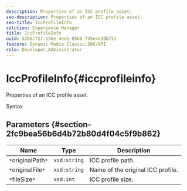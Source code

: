 ```yaml
---
description: Properties of an ICC profile asset.
seo-description: Properties of an ICC profile asset.
seo-title: IccProfileInfo
solution: Experience Manager
title: IccProfileInfo
uuid: 5266c727-136e-4eeb-85b0-739e4dd9b731
feature: Dynamic Media Classic,SDK/API
role: Developer,Administrator
---
```


# IccProfileInfo{#iccprofileinfo}

Properties of an ICC profile asset.

 Syntax 

## Parameters {#section-2fc9bea56b6d4b72b80d4f04c5f9b862}

|  Name  | Type  | Description  |
|---|---|---|
|  `*`originalPath`*`  | `xsd:string`  | ICC profile path.  |
|  `*`originalFile`*`  | `xsd:string`  | Name of the original ICC profile.  |
|  `*`fileSize`*`  | `xsd:int`  | ICC profile size.  |

